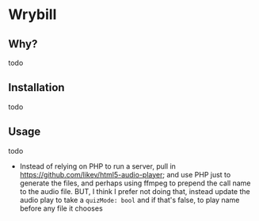 # Wrybill

## Why?

todo

## Installation

todo

## Usage

todo

* Instead of relying on PHP to run a server, pull in https://github.com/likev/html5-audio-player; and use PHP just to generate the files, and perhaps using ffmpeg to prepend the call name to the audio file. BUT, I think I prefer not doing that, instead update the audio play to take a `quizMode: bool` and if that's false, to play name before any file it chooses
